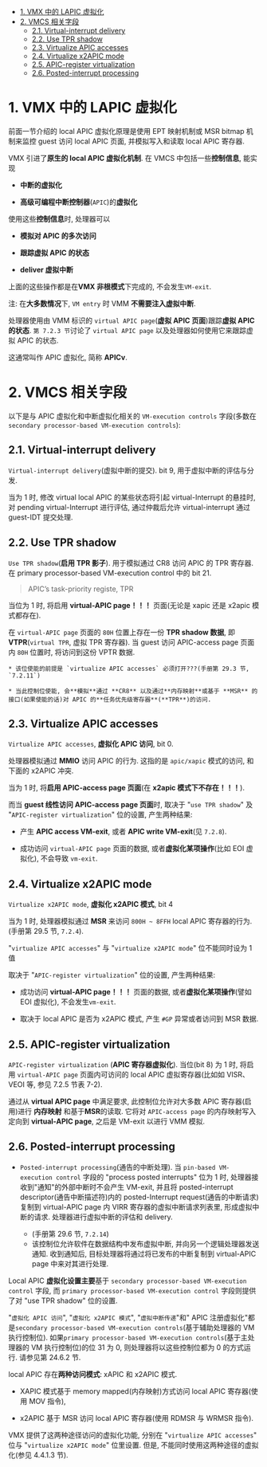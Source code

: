
<!-- @import "[TOC]" {cmd="toc" depthFrom=1 depthTo=6 orderedList=false} -->

<!-- code_chunk_output -->

- [1. VMX 中的 LAPIC 虚拟化](#1-vmx-中的-lapic-虚拟化)
- [2. VMCS 相关字段](#2-vmcs-相关字段)
  - [2.1. Virtual-interrupt delivery](#21-virtual-interrupt-delivery)
  - [2.2. Use TPR shadow](#22-use-tpr-shadow)
  - [2.3. Virtualize APIC accesses](#23-virtualize-apic-accesses)
  - [2.4. Virtualize x2APIC mode](#24-virtualize-x2apic-mode)
  - [2.5. APIC-register virtualization](#25-apic-register-virtualization)
  - [2.6. Posted-interrupt processing](#26-posted-interrupt-processing)

<!-- /code_chunk_output -->

# 1. VMX 中的 LAPIC 虚拟化

前面一节介绍的 local APIC 虚拟化原理是使用 EPT 映射机制或 MSR bitmap 机制来监控 guest 访问 local APIC 页面, 并模拟写入和读取 local APIC 寄存器.

VMX 引进了**原生的 local APIC 虚拟化机制**. 在 VMCS 中包括一些**控制信息**, 能实现

* **中断的虚拟化**

* **高级可编程中断控制器**(`APIC`)的**虚拟化**

使用这些**控制信息**时, 处理器可以

* **模拟对 APIC 的多次访问**

* **跟踪虚拟 APIC 的状态**

* **deliver 虚拟中断**

上面的这些操作都是在**VMX 非根模式**下完成的, 不会发生`VM-exit`.

注: 在**大多数情况**下, `VM entry` 时 VMM **不需要注入虚拟中断**.

处理器使用由 VMM 标识的 `virtual APIC page`(**虚拟 APIC 页面**)跟踪**虚拟 APIC 的状态**. `第 7.2.3 节`讨论了 `virtual APIC page` 以及处理器如何使用它来跟踪虚拟 APIC 的状态.

这通常叫作 APIC 虚拟化, 简称 **APICv**.

# 2. VMCS 相关字段

以下是与 APIC 虚拟化和中断虚拟化相关的 `VM-execution controls` 字段(多数在 `secondary processor-based VM-execution controls`):

## 2.1. Virtual-interrupt delivery

`Virtual-interrupt delivery`(虚拟中断的提交). bit 9, 用于虚拟中断的评估与分发.

当为 1 时, 修改 virtual local APIC 的某些状态将引起 virtual-Interrupt 的悬挂时, 对 pending virtual-Interrupt 进行评估, 通过仲裁后允许 virtual-interrupt 通过 guest-IDT 提交处理.

## 2.2. Use TPR shadow

`Use TPR shadow`(**启用 TPR 影子**). 用于模拟通过 CR8 访问 APIC 的 TPR 寄存器. 在 primary processor-based VM-execution control 中的 bit 21.

> APIC’s task-priority registe, TPR

当位为 1 时, 将启用 **virtual-APIC page！！！** 页面(无论是 xapic 还是 x2apic 模式都存在).

在 `virtual-APIC page` 页面的 `80H` 位置上存在一份 **TPR shadow 数据**, 即 **VTPR**(`virtual TPR`, 虚拟 TPR 寄存器). 当 guest 访问 APIC-access page 页面内 `80H` 位置时, 将访问到这份 VPTR 数据.

```
* 该位使能的前提是 `virtualize APIC accesses` 必须打开???(手册第 29.3 节, `7.2.11`)

* 当此控制位使能, 会**模拟**通过 **CR8** 以及通过**内存映射**或基于 **MSR** 的接口(如果使能的话)对 APIC 的**任务优先级寄存器**(**TPR**)的访问.
```

## 2.3. Virtualize APIC accesses

`Virtualize APIC accesses`, **虚拟化 APIC 访问**, bit 0.

处理器模拟通过 **MMIO** 访问 APIC 的行为. 这指的是 `apic/xapic` 模式的访问, 和下面的 x2APIC 冲突.

当为 1 时, 将**启用 APIC-access page 页面**(在 **x2apic 模式下不存在！！！**).

而当 **guest 线性访问 APIC-access page 页面**时, 取决于 "`use TPR shadow`" 及 "`APIC-register virtualization`" 位的设置, 产生两种结果:

- 产生 **APIC access VM-exit**, 或者 **APIC write VM-exit**(见 `7.2.8`).

- 成功访问 `virtual-APIC page` 页面的数据, 或者**虚拟化某项操作**(比如 EOI 虚拟化), 不会导致 `vm-exit`.

## 2.4. Virtualize x2APIC mode

`Virtualize x2APIC mode`, **虚拟化 x2APIC 模式**, bit 4

当为 1 时, 处理器模拟通过 **MSR** 来访问 `800H ~ 8FFH` local APIC 寄存器的行为. (手册第 29.5 节, `7.2.4`).

"`virtualize APIC accesses`" 与 "`virtualize x2APIC mode`" 位不能同时设为 1 值

取决于 "`APIC-register virtualization`" 位的设置, 产生两种结果:

* 成功访问 **virtual-APIC page！！！** 页面的数据, 或者**虚拟化某项操作**(譬如 EOI 虚拟化), 不会发生`vm-exit`.

* 取决于 local APIC 是否为 x2APIC 模式, 产生 `#GP` 异常或者访问到 MSR 数据.

## 2.5. APIC-register virtualization

`APIC-register virtualization` (**APIC 寄存器虚拟化**). 当位(bit 8) 为 1 时, 将启用 `virtual-APIC page` 页面内可访问的 local APIC 虚拟寄存器(比如如 VISR、VEOI 等, 参见 7.2.5 节表 7-2).

通过从 **virtual APIC page** 中满足要求, 此控制位允许对大多数 APIC 寄存器(启用)进行 **内存映射** 和基于**MSR**的读取. 它将对 `APIC-access page` 的内存映射写入定向到 **virtual-APIC page**, 之后是 VM-exit 以进行 VMM 模拟.

## 2.6. Posted-interrupt processing

* `Posted-interrupt processing`(通告的中断处理). 当 `pin-based VM-execution control` 字段的 "process posted interrupts" 位为 1 时, 处理器接收到"通知"的外部中断时不会产生 VM-exit, 并且将 posted-interrupt descriptor(通告中断描述符)内的 posted-Interrupt request(通告的中断请求)复制到 virtual-APIC page 内 VIRR 寄存器的虚拟中断请求列表里, 形成虚拟中断的请求. 处理器进行虚拟中断的评估和 delivery.

    * (手册第 29.6 节, `7.2.14`)
    * 该控制位允许软件在数据结构中发布虚拟中断, 并向另一个逻辑处理器发送通知. 收到通知后, 目标处理器将通过将已发布的中断复制到 virtual-APIC page 中来对其进行处理.

Local APIC **虚拟化设置主要**基于 `secondary processor-based VM-execution control` 字段, 而 `primary processor-based VM-execution control` 字段则提供了对 "use TPR shadow" 位的设置.

"`虚拟化 APIC 访问`", "`虚拟化 x2APIC 模式`", "`虚拟中断传递`"和" APIC 注册虚拟化"都是`secondary processor-based VM-execution controls`(基于辅助处理器的 VM 执行控制位). 如果`primary processor-based VM-execution controls`(基于主处理器的 VM 执行控制位)的位 31 为 0, 则处理器将以这些控制位都为 0 的方式运行. 请参见第 24.6.2 节.

local APIC 存在**两种访问模式**: xAPIC 和 x2APIC 模式.

* XAPIC 模式基于 memory mapped(内存映射)方式访问 local APIC 寄存器(使用 MOV 指令),

* x2APIC 基于 MSR 访问 local APIC 寄存器(使用 RDMSR 与 WRMSR 指令).

VMX 提供了这两种途径访问的虚拟化功能, 分别在 "`virtualize APIC accesses`" 位与 "`virtualize x2APIC mode`" 位里设置. 但是, 不能同时使用这两种途径的虚拟化(参见 4.4.1.3 节).
